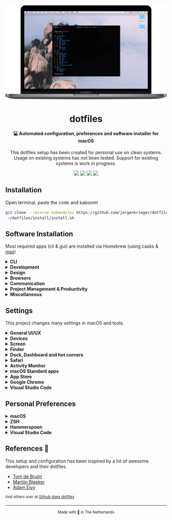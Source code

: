 ![Setup](img/screenshot.jpg)

<h1 align="center">dotfiles</h1>
<h4 align="center">💻 Automated configuration, preferences and software installer for macOS</h4>
<p align="center">This dotfiles setup has been created for personal use on clean systems.<br>Usage on existing systems has not been tested. Support for existing systems is work in progress.</p>

<p align="center"><img src="https://img.shields.io/badge/macOS-Catalina-999999?style=flat-square">
 <a href="https://github.com/JorgenKrieger/dotfiles/issues?q=is%3Aopen+is%3Aissue+label%3A%22Feature+Request%22"><img src="https://img.shields.io/github/issues/JorgenKrieger/dotfiles/Feature Request?label=Feature%20Requests&style=flat-square&color=%234cd964"></a> <a href="https://github.com/JorgenKrieger/dotfiles/issues?q=is%3Aopen+is%3Aissue+label%3ABug"><img src="https://img.shields.io/github/issues/JorgenKrieger/dotfiles/Bug?color=%23ff3b30&label=Bugs&style=flat-square"></a> <a href="https://github.com/JorgenKrieger/dotfiles/issues?q=is%3Aopen+is%3Aissue+label%3AQuestion"><img src="https://img.shields.io/github/issues/JorgenKrieger/dotfiles/Bug?color=%230095ff&label=Questions&style=flat-square"></p></a>

## Installation

Open terminal, paste the code and kaboom!

```bash
git clone --recurse-submodules https://github.com/jorgenkrieger/dotfiles ~/dotfiles;
 ~/dotfiles/install/install.sh
```

## Software Installation
Most required apps (cli & gui) are installed via Homebrew (using casks & [mas](https://github.com/mas-cli/mas))

<details>
<summary><b>CLI</b></summary>

- [mas](https://github.com/mas-cli/mas) - Mac App Store extension for Homebrew
- [git](https://git-scm.com/) - Latest Git version
- [zsh](https://www.zsh.org/) - Latest ZSH version
- [bat](https://github.com/sharkdp/bat) - Improved version of cat
- [tree](https://formulae.brew.sh/formula/tree#default) - Tree view of directories
- [wget](https://www.gnu.org/software/wget/) - Alternative to curl
- [dockutil](https://github.com/kcrawford/dockutil) - macOS Dock Utility
- [node](https://nodejs.org/en/) - NodeJS
- [python](https://www.python.org/) - Python version 3
</details>

<details>
<summary><b>Development</b></summary>

- [Visual Studio Code](https://github.com/microsoft/vscode) - Main editor
- [iTerm2](https://iterm2.com/) - Terminal
- [Docker](https://www.docker.com/) - Development environment
- [Sequel Pro](https://sequelpro.com/) - Database manager
- [Transmit](https://www.panic.com/transmit/) - FTP, SFTP, S3 and more
- [Postman](https://www.getpostman.com/) - API Exploration 
- [Draw.io](https://www.draw.io) - Drawing schematics
- [Dash](https://kapeli.com/dash) - Offline code docs
- [Hammerspoon](https://www.hammerspoon.org/) - macOS programming via Lua
- [Arduino](https://www.arduino.cc/) - Arduino SDK
</details>


<details>
<summary><b>Design</b></summary>

- [Sketch](https://www.sketch.com/) - Main web design tool
- [Craft Manager](https://www.invisionapp.com/craft) - Plugin for Sketch
- [Adobe Creative Cloud](https://www.adobe.com/creativecloud.html) - Photoshop, Illustrator, InDesign, After Effects, Premiere, Lightroom
- [ImageOptim](https://imageoptim.com/mac) - Image filesize compression
</details>

<details>
<summary><b>Browsers</b></summary>

- [Microsoft Edge (developer channel)](https://www.microsoftedgeinsider.com/en-us/) - Daily driver
- [Firefox Developer Edition](https://www.mozilla.org/en-US/firefox/developer/) - Development focused browser
- [Google Chrome](https://www.google.nl/chrome/) - Backup
</details>

<details>
<summary><b>Communication</b></summary>

- [Spark](https://sparkmailapp.com/) - Email & calendar
- [Slack](https://slack.com/) - Team communication
- [Skype](https://www.skype.com/) - (Video)calling
- [WhatsApp](https://www.whatsapp.com/) - Instant messaging
- [LINE](https://line.me/en/) - Instant messaging
- [KakaoTalk](https://www.kakaocorp.com/service/KakaoTalk?lang=en) - Instant messsaging
</details>

<details>
<summary><b>Project Management & Productivity</b></summary>

- [1Password](https://1password.com/) - Password manager
- [Alfred](https://www.alfredapp.com/) - Improved mac spotlight
- [Amphetamine](https://apps.apple.com/us/app/amphetamine/id937984704?mt=12) - Prevent standby
- [Bartender](https://www.macbartender.com/) - Icon cleaner
- [Endel](https://endel.io/) - Audio soundscapes
- [Harvest](https://www.getharvest.com/) - Time tracking
- [Notion](https://www.notion.so/) - To-do lists, internal wiki
</details>

<details>
<summary><b>Miscellaneous</b></summary>

- Keynote
- Pages
- Numbers
</details>

## Settings
This project changes many settings in macOS and tools.

<details>
<summary><b>General UI/UX</b></summary>

- Disable the sound effects on boot
- Increase window resize speed for Cocoa apps
- Expand save panel by default
- Expand print panel by default
- Save to disk (not to iCloud) by default
- Automatically quit printer app once the print jobs complete
- Disable the "Are you sure you want to open this application?" dialog
- Remove duplicates in the "Open With" menu
- Disable automatic termination of inactive apps
- Restart automatically if the computer freezes
- Disable smart dashes as they're annoying when typing codes
- Disable smart quote replacement
- Disable auto-correct

<sup>View [source code](https://github.com/JorgenKrieger/dotfiles/blob/master/configurations/macOS/defaults.sh#L10)</sup>
</details>

<details>
<summary><b>Devices</b></summary>

- Trackpad
  - Enable tap to click for this user and login screen
  - Map bottom right corner to rightclick
- Keyboard
  - Set a blazingly fast keyboard repeat rate
  - Set language and text formats
- Audio
  - Increase sound quality for Bluetooth headphones
- Set timezone

<sup>View [source code](https://github.com/JorgenKrieger/dotfiles/blob/master/configurations/macOS/defaults.sh#L59)</sup>
</details>

<details>
<summary><b>Screen</b></summary>

- Require password immediately after sleep
- Save screenshots to the desktop
- Save screenshots in PNG format
- Enable subpixel font rendering on non-Apple LCDs

<sup>View [source code](https://github.com/JorgenKrieger/dotfiles/blob/master/configurations/macOS/defaults.sh#L100)</sup>
</details>

<details>
<summary><b>Finder</b></summary>

- Finder: allowing quitting via ⌘ + Q; doing so will also hide desktop icons 
- Finder: disable window animations and Get Info Animations
- Set desktop as the default location for new Finder windows
- Show icons for hard drives, servers and removable drives
- Finder: show all filename extensions
- Finder: show status bar
- Finder: show path bar
- Display full POSIX path as Finder window title
- Keep folders on top when sorting by name
- When performing a search, search the current folder by default
- Disable the warning when changing a file extension
- Enable spring loading for directories
- Remove spring loading delay for directories
- Avoid creating .DS_Store files on network or USB
- Automatically open a new Finder window when a volume is mounted
- Use list view in all Finder windows by default
- Show the ~/Library folder
- Show the /Volumes folder
- Expand the File Info panes

<sup>View [source code](https://github.com/JorgenKrieger/dotfiles/blob/master/configurations/macOS/defaults.sh#L124)</sup>
</details>

<details>
  <summary><b>Dock, Dashboard and hot corners</b></summary>

  - Show indicator lights for open applications in the Dock
  - Don't animate opening applications from the Dock
  - Speed up Mission Control animations
  - Don't group windows by application in Mission Control
  - Disable Dashboard
  - Don't show Dashboard as a space
  - Don't automatically rearrange Spaces based on most recent use
  - Remove the auto-hiding Dock delay
  - Remove the animation when hiding/showing the Dock

  <sup>View [source code](https://github.com/JorgenKrieger/dotfiles/blob/master/configurations/macOS/defaults.sh#L202)</sup>
</details>

<details>
<summary><b>Safari</b></summary>

- Privacy: don't send search queries to Apple
- Press Tab to highlight each item on a web page
- Show the full URL in the address bar (note: this still hides the scheme)
- Prevent Safari from opening 'safe' files automatically after downloading
- Allowing hitting the Backspace key to go to the previous page in history
- Hide Safari's bookmarks bar by default
- Hide Safari's sidebar in Top Sites
- Enable Safari's debug menu
- Make Safari's search banners default to Contains instead of Starts With
- Enable the Develop menu and the Web Inspector in Safari
- Add a context menu item for showing the Web Inspector in web views
- Enable continuous spellchecking
- Disable auto-correct
- Disable AutoFill
- Warn about fraudulent websites
- Disable Java
- Block pop-up windows
- Enable "Do Not Track"
- Update extensions automatically

<sup>View [source code](https://github.com/JorgenKrieger/dotfiles/blob/master/configurations/macOS/defaults.sh#L240)</sup>
</details>

<details>
  <summary><b>Activity Monitor</b></summary>

  - Show the main window when launching Activity Monitor
  - Visualize CPU usage in the Activity Monitor Dock icon
  - Show all processes in Activity Monitor
  - Sort Activity Monitor results by CPU usage

  <sup>View [source code](https://github.com/JorgenKrieger/dotfiles/blob/master/configurations/macOS/defaults.sh#L313)</sup>
</details>

<details>
  <summary><b>macOS Standard apps</b></summary>

  - Enable the debug menu in Address Book
  - Enable Dashboard dev mode - allow keeping widgets on the desktop
  - Use plain text mode for the new TextEdit documents
  - Open and save files as UTF-8 in TextEdit
  - Enable the debug menu in Disk Utility

  <sup>View [source code](https://github.com/JorgenKrieger/dotfiles/blob/master/configurations/macOS/defaults.sh#L334)</sup>
</details>

<details>
  <summary><b>App Store</b></summary>

  - Enable the automatic update check
  - Check for software updates daily, not just once per week
  - Download newly available updates in background
  - Install System data files & security updates
  - Turn on app auto-update

  <sup>View [source code](https://github.com/JorgenKrieger/dotfiles/blob/master/configurations/macOS/defaults.sh#L356)</sup>
</details>

<details>
  <summary><b>Google Chrome</b></summary>

  - Disable the all too sensitive backswipe on trackpads
  - Disable the all too sensitive backswipe on Magic Mouse
  - Use the system-native print preview dialog
  - Expand the print dialog by default

  <sup>View [source code](https://github.com/JorgenKrieger/dotfiles/blob/master/configurations/macOS/defaults.sh#L379)</sup>
</details>

<details>
  <summary><b>Visual Studio Code</b></summary>

  - Disable Apple press and hold for VS Code

  <sup>View [source code](https://github.com/JorgenKrieger/dotfiles/blob/master/configurations/macOS/defaults.sh#L403)</sup>
</details>

## Personal Preferences

<details>
  <summary><b>macOS</b></summary>

  - Desktop
    - [Default screenshot location](https://github.com/JorgenKrieger/dotfiles/blob/master/install/components/desktop.sh#L29)
    - [Temporary folder](https://github.com/JorgenKrieger/dotfiles/blob/master/install/components/desktop.sh#L9)
    - [Background](https://github.com/JorgenKrieger/dotfiles/blob/master/img/wallpaper.jpg) - by [Alexandre Chambon](https://unsplash.com/@goodspleen)
  - [Dock icons](https://github.com/JorgenKrieger/dotfiles/blob/master/configurations/macOS/dock.sh)
  - DNS selection 
    - [CloudFlare](https://1.1.1.1/dns/)
    - [Google DNS](https://developers.google.com/speed/public-dns/)
    - [Open DNS](https://use.opendns.com/))
  - Hosts file
    - [someonewhocares.org](https://someonewhocares.org/hosts/)
</details>

<details>
  <summary><b>ZSH</b></summary>

  - [Aliases](https://github.com/JorgenKrieger/dotfiles/blob/master/dots/.aliases)
  - Theme: [Spaceship prompt](https://github.com/denysdovhan/spaceship-prompt)
  - Plugin: [ZSH Syntax Highlighting](https://github.com/zsh-users/zsh-syntax-highlighting)
</details>

<details>
  <summary><b>Hammerspoon</b></summary>

  - Window Management
    - Fixed resolutions (1920x1080, 1440x900, 1336x768)
    - Full screen
    - Center screen
    - Left/Right (1/2, 1/3, 2/3)
    - Top/Bottom (1/2, 1/3, 2/3)
    - Monitor change (North, East, South, West)
  - Application Launcher
</details>

<details>
  <summary><b>Visual Studio Code</b></summary>
  <b>Settings</b>

  - Editor<br>
    <sup>Font, line height, cursor, tabs, suggestions</sup>
  - Explorer<br>
    <sup>Icons, exclude list, indentation</sup>
  - Terminal<br>
    <sup>Font, shell</sup>
  - Extensions
    - Colorize
    - ESLint
    - Indent Rainbow
    - Bracket Pair Colorizer
    - Vim
    - Auto Close Tag

  <b>Plugins</b>

  Languages
  - [Ruby](https://marketplace.visualstudio.com/items?itemName=rebornix.Ruby)
  - [Sass](https://marketplace.visualstudio.com/items?itemName=syler.sass-indented)
  - [Slim](https://marketplace.visualstudio.com/items?itemName=sianglim.slim)
  - [Vim](https://marketplace.visualstudio.com/items?itemName=dunstontc.viml)
  - [Python](https://marketplace.visualstudio.com/items?itemName=ms-python.python)

  Linters
  - [Coffeelinter](https://marketplace.visualstudio.com/items?itemName=lkytal.coffeelinter)
  - [ESLinter](https://marketplace.visualstudio.com/items?itemName=dbaeumer.vscode-eslint)
  - [Sass Linter](https://marketplace.visualstudio.com/items?itemName=glen-84.sass-lint)
  - [Slim Linter](https://marketplace.visualstudio.com/items?itemName=aliariff.slim-lint)
  - [Stylelint](https://marketplace.visualstudio.com/items?itemName=thibaudcolas.stylelint)

  Intellisense
  - [Path Intellisense](https://marketplace.visualstudio.com/items?itemName=christian-kohler.path-intellisense)
  - [PHP Intellisense](https://marketplace.visualstudio.com/items?itemName=felixfbecker.php-intellisense)
  - [SCSS Intellisense](https://marketplace.visualstudio.com/items?itemName=mrmlnc.vscode-scss)
  - [SCSS Everywhere](https://marketplace.visualstudio.com/items?itemName=gencer.html-slim-scss-css-class-completion)

  Themes & colors
  - [Monokai Pro](https://marketplace.visualstudio.com/items?itemName=monokai.theme-monokai-pro-vscode)
  - [File Icons](https://marketplace.visualstudio.com/items?itemName=file-icons.file-icons) & [Material icon theme](https://marketplace.visualstudio.com/items?itemName=pkief.material-icon-theme)
  - [Bracket pari colorizer 2](https://marketplace.visualstudio.com/items?itemName=coenraads.bracket-pair-colorizer-2)
  - [Better comments](https://marketplace.visualstudio.com/items?itemName=aaron-bond.better-comments)
  - [Indent rainbow](https://marketplace.visualstudio.com/items?itemName=oderwat.indent-rainbow)
  - [Colorize](https://marketplace.visualstudio.com/items?itemName=kamikillerto.vscode-colorize)

  Code automatisation
  - [Auto Rename Tag](https://marketplace.visualstudio.com/items?itemName=formulahendry.auto-rename-tag)
  - [Auto Close Tag](https://marketplace.visualstudio.com/items?itemName=formulahendry.auto-close-tag)
  - [TabNine](https://marketplace.visualstudio.com/items?itemName=TabNine.tabnine-vscode) 

  Misc
  - [Alignment](https://marketplace.visualstudio.com/items?itemName=annsk.alignment)
  - [Docker](https://marketplace.visualstudio.com/items?itemName=ms-azuretools.vscode-docker)
  - [Vim](https://marketplace.visualstudio.com/items?itemName=vscodevim.vim)
</details>


## References 🖤

This setup and configuration has been inspired by a lot of awesome developers and their dotfiles.

- [Tom de Bruijn](https://github.com/tombruijn/dotfiles)
- [Martijn Bleeker](https://github.com/martijnbleeker/dotfiles)
- [Adam Eivy](https://github.com/atomantic/dotfiles)

<sup>And others over at [Github does dotfiles](https://dotfiles.github.io/)</sup>

---
<p align="center"><sup>Made with 🧡 in The Netherlands</sup></p>
